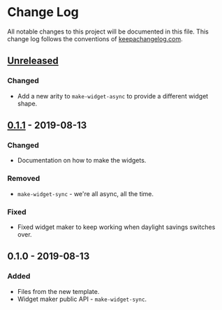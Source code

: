 # Change Log
All notable changes to this project will be documented in this file. This change log follows the conventions of [keepachangelog.com](http://keepachangelog.com/).

## [Unreleased]
### Changed
- Add a new arity to `make-widget-async` to provide a different widget shape.

## [0.1.1] - 2019-08-13
### Changed
- Documentation on how to make the widgets.

### Removed
- `make-widget-sync` - we're all async, all the time.

### Fixed
- Fixed widget maker to keep working when daylight savings switches over.

## 0.1.0 - 2019-08-13
### Added
- Files from the new template.
- Widget maker public API - `make-widget-sync`.

[Unreleased]: https://github.com/your-name/compiler/compare/0.1.1...HEAD
[0.1.1]: https://github.com/your-name/compiler/compare/0.1.0...0.1.1
